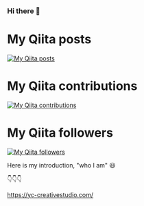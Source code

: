 ### Hi there 👋

<!--
**gotoyuriko/gotoyuriko** is a ✨ _special_ ✨ repository because its `README.md` (this file) appears on your GitHub profile.
-->


# My Qiita posts
[![My Qiita posts](https://qiita-badge.apiapi.app/s/mikkame/posts.svg)](http://qiita.com/mikkame)
# My Qiita contributions
[![My Qiita contributions](https://qiita-badge.apiapi.app/s/mikkame/contributions.svg)](http://qiita.com/mikkame)
# My Qiita followers
[![My Qiita followers](https://qiita-badge.apiapi.app/s/mikkame/followers.svg)](http://qiita.com/mikkame)


Here is my introduction, "who I am" 😃

👇👇👇

https://yc-creativestudio.com/

<!--![profile](https://user-images.githubusercontent.com/64601225/90972264-80d8eb00-e552-11ea-8185-bcb2962b9ef3.png)-->





